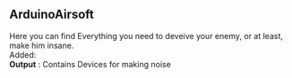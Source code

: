 <h2>ArduinoAirsoft</h2>
Here you can find Everything you need to deveive your enemy, or at least, make him insane.<br>
Added:<br> 
<b>Output</b> : Contains Devices for making noise
